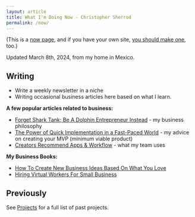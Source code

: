 ```yaml
---
layout: article
title: What I'm Doing Now - Christopher Sherrod
permalink: /now/
---
```

(This is a [now page](https://nownownow.com/about), and if you have your own site, [you should make one](https://nownownow.com/about), too.)

Updated March 8th, 2024, from my home in Mexico.

## Writing
- Write a weekly newsletter in a niche
- Writing occasional business articles here based on what I learn.

**A few popular articles related to business:**
- [Forget Shark Tank; Be A Dolphin Entrepreneur Instead](https://christophersherrod.com/dolphin-entrepreneur/) - my business philosophy
- [The Power of Quick Implementation in a Fast-Paced World](https://christophersherrod.com/implement-quickly/) - my advice on creating your MVP (minimum viable product)
- [Creators Recommend Apps & Workflow](https://christophersherrod.com/workflow/) - what my team uses

**My Business Books:**
- [How To Create New Business Ideas Based On What You Love](https://amzn.to/3oZlRrW)
- [Hiring Virtual Workers For Small Business](https://amzn.to/2FvAxx9)

## Previously
See [Projects](https://christophersherrod.com/projects) for a full list of past projects.